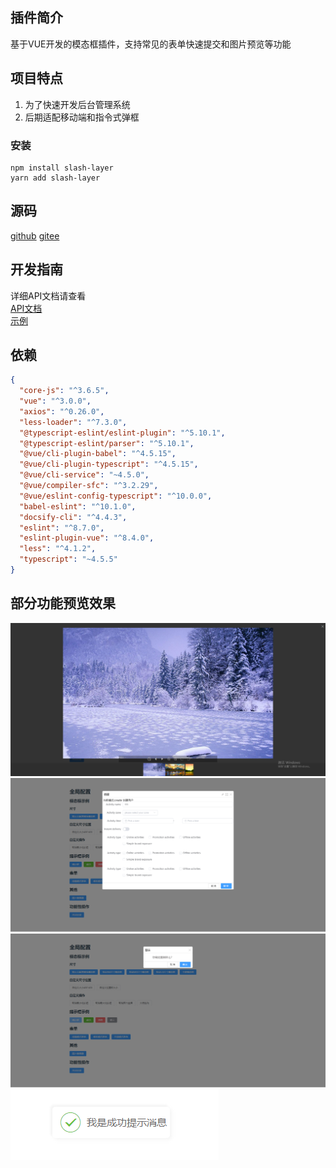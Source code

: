 ## 插件简介

基于VUE开发的模态框插件，支持常见的表单快速提交和图片预览等功能

## 项目特点

1. 为了快速开发后台管理系统
2. 后期适配移动端和指令式弹框

### 安装

```shell
npm install slash-layer
yarn add slash-layer
```

## 源码

[github](https://github.com/lanmushan/slash-layer)
[gitee](https://gitee.com/lanmushan/slash-layer)

## 开发指南

详细API文档请查看  
[API文档](./docs/doc.md)   
[示例](./docs/doc.md)

## 依赖

```json
{
  "core-js": "^3.6.5",
  "vue": "^3.0.0",
  "axios": "^0.26.0",
  "less-loader": "^7.3.0",
  "@typescript-eslint/eslint-plugin": "^5.10.1",
  "@typescript-eslint/parser": "^5.10.1",
  "@vue/cli-plugin-babel": "^4.5.15",
  "@vue/cli-plugin-typescript": "^4.5.15",
  "@vue/cli-service": "~4.5.0",
  "@vue/compiler-sfc": "^3.2.29",
  "@vue/eslint-config-typescript": "^10.0.0",
  "babel-eslint": "^10.1.0",
  "docsify-cli": "^4.4.3",
  "eslint": "^8.7.0",
  "eslint-plugin-vue": "^8.4.0",
  "less": "^4.1.2",
  "typescript": "~4.5.5"
}
```

## 部分功能预览效果

![img](./docs/assets/images/images.png)
![img](./docs/assets/images/form.png)
![img](./docs/assets/images/confim.png)
![img](./docs/assets/images/success.png)